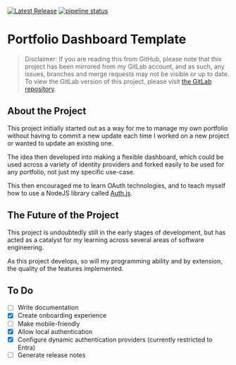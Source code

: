 [![Latest Release](https://gitlab.com/ElBeenMachine/portfolio-dashboard-template/-/badges/release.svg)](https://gitlab.com/ElBeenMachine/portfolio-dashboard-template/-/releases) [![pipeline status](https://gitlab.com/ElBeenMachine/portfolio-dashboard-template/badges/main/pipeline.svg)](https://gitlab.com/ElBeenMachine/portfolio-dashboard-template/-/commits/main)

# Portfolio Dashboard Template

> Disclaimer: If you are reading this from GitHub, please note that this project has been mirrored from my GitLab account, and as such, any issues, branches and merge requests may not be visible or up to date. To view the GitLab version of this project, please visit [the GitLab repository](https://gitlab.com/ElBeenMachine/portfolio-dashboard-template).

## About the Project

This project initially started out as a way for me to manage my own portfolio without having to commit a new update each time I worked on a new project or wanted to update an existing one.

The idea then developed into making a flexible dashboard, which could be used across a variety of identity providers and forked easily to be used for any portfolio, not just my specific use-case.

This then encouraged me to learn OAuth technologies, and to teach myself how to use a NodeJS library called [Auth.js](https://authjs.dev).

## The Future of the Project

This project is undoubtedly still in the early stages of development, but has acted as a catalyst for my learning across several areas of software engineering.

As this project develops, so will my programming ability and by extension, the quality of the features implemented.

## To Do

-   [ ] Write documentation
-   [x] Create onboarding experience
-   [ ] Make mobile-friendly
-   [x] Allow local authentication
-   [x] Configure dynamic authentication providers (currently restricted to Entra)
-   [ ] Generate release notes
